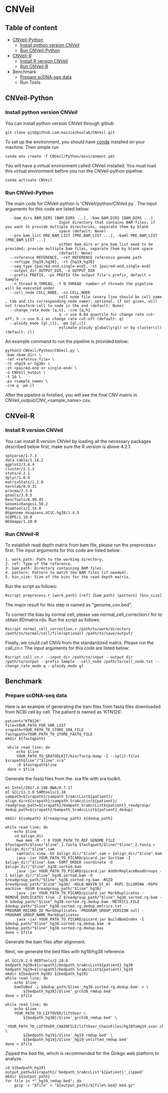 # CNVeil

## Table of content
- [CNVeil-Python](#CNVeil-Python)
  - [Install python version CNVeil](#install-python-version-cnveil)
  - [Run CNVeil-Python](#Run-CNVeil-Python)
- [CNVeil-R](#CNVeil-R)
  - [Install R version CNVeil](#install-R-version-cnveil)
  - [Run CNVeil-R](#Run-CNVeil-R)
- Benchmark
  - [Prepare scDNA-seq data](#prepare-scDNA-seq-data)
  - Run Tools

## CNVeil-Python
### Install python version CNVeil

You can install python version CNVeil through github
```
git clone git@github.com:maiziezhoulab/CNVeil.git
```
To set up the environment, you should have [conda](https://conda.io/projects/conda/en/latest/user-guide/install/index.html) installed on your machine. Then simple run
```
conda env create -f CNVeil/Python/environment.yml
```
You will have a virtual environment called CNVeil installed. You must load this virtual environment before you run the CNVeil-python pipeline.
```
conda activate CNVeil
```

### Run CNVeil-Python

The main code for CNVeil-python is 'CNVeil/python/CNVeil.py`. The input arguments for this code are listed below:

```
  --bam_dirs BAM_DIRS [BAM_DIRS ...], -bam BAM_DIRS [BAM_DIRS ...]
                        Input directory that contains BAM files; if you want to provide multiple directories, separate them by blank
                        space (default: None)
  --pre_bam_list PRE_BAM_LIST [PRE_BAM_LIST ...], -baml PRE_BAM_LIST [PRE_BAM_LIST ...]
                        either bam_dirs or pre_bam_list need to be provided; provide multiple bam files, separate them by blank space
                        (default: None)
  --reference REFERENCE, -ref REFERENCE reference genome path
  --reftype {hg19,hg38}, -rt {hg19,hg38}
  --seq_type {paired-end,single-end}, -st {paired-end,single-end}
  --output_dir OUTPUT_DIR, -o OUTPUT_DIR
  --prefix PREFIX, -px PREFIX the output file's prefix, default = Sample
  --n_thread N_THREAD, -t N_THREAD  number of threads the pipeline will be executed under
  --cell_node CELL_NODE, -cn CELL_NODE
                        cell node file (every line should be cell name , tab and its corresponding node name); optional, if not given, will not transform cell to node in the end (default: None)
  --change_rate_mode {q,h}, -crm {q,h}
                        q -> use 0.84 quantile for change rate cut-off; h -> use 0.1 as change rate cut-off (default: q)
  --ploidy_mode {gl,cl}, -pm {gl,cl}
                        estimate ploidy globally(gl) or by cluster(cl) (default: cl)

```

An example command to run the pipeline is provided below:

```
python3 CNVeil/Python/CNVeil.py \
-bam <bam_dir> \
-ref <refernce_file> \
-rt <hg19 or hg38> \
-st <paired-end or single-end> \
-o CNVeil_output \
-t 10 \
-px <sample_name> \
-crm q -pm cl
```
After the pipeline is finished, you will see the final CNV matrix in CNVeil_output/CNV_<sample_name>.csv.

## CNVeil-R
### Install R version CNVeil

You can install R version CNVeil by loading all the necessary packages described below first, make sure the R version is above 4.2.1:
```
optparse/1.7.3
data.table/1.14.2
ggplot2/3.4.4
cluster/2.1.3
stats/4.2.1
dplyr/1.0.9
matrixStats/1.2.0
kernlab/0.9.31
pracma/2.3.8
gtools/3.9.5
DescTools/0.99.45
GenomicRanges1.50.2
Rsamtools/2.14.0
BSgenome.Hsapiens.UCSC.hg38/1.4.5
SCOPE/1.10.0
WGSmapp/1.10.0
```
### Run CNVeil-R

To establish read depth matrix from bam file, please run the preprocess.r first. The input arguments for this code are listed below:

```
1. work_path: Path to the working directory.
2. ref: Type of the reference.
3. bam_path: Directory containing BAM files.
4. pattern: Pattern to match the BAM files (if needed).
5. bin_size: Size of the bins for the read depth matrix.
```
Run the script as follows:
```
Rscript preprocess.r [work_path] [ref] [bam_path] [pattern] [bin_size] 
```
The major result for this step is named as "genome_cov.bed". 

To correct the bias by normal cell, please use normal_cell_correction.r for to obtain RDmatrix.rds. 
Run the script as follows:
```
Rscript normal_cell_correction.r /path/to/work/directory /path/to/normal/cell/file(optional) /path/to/save/output/
```

Finally, we could call CNVs from the standardized matrix. Please run the call_cn.r. The input arguments for this code are listed below:

```
Rscript call_cn.r --input_dir /path/to/input --output_dir /path/to/output --prefix Sample --cell_node /path/to/cell_node.txt --change_rate_mode q --ploidy_mode gl
```
## Benchmark
### Prepare scDNA-seq data

Here is an example of generating the bam files from fastq files downloaded from NCBI cell by cell. The patient is named as 'KTN126'.

```
patient="KTN126"
file=YOUR_PATH_FOR_SRR_LIST
srapath=YOUR_PATH_TO_STORE_SRA_FILE
fastqpath=YOUR_PATH_TO_STORE_FASTQ_FILE
mkdir ${fastqpath}

 while read line; do
     echo $line
     YOUR_PATH_TO_SRATOOLKIT/bin/fastq-dump -I --split-files $srapath$line"/"$line".sra" 
     -O $fastqpath$line
 done < $file
```
Generate the fastq files from the. sra file with sra toolkit.  
```
ml Intel/2017.4.196 BWA/0.7.17
ml GCC/11.3.0 SAMtools/1.18
sampath=${srapath}/sampath_SraAccList${patient}/
align_dir=${srapath}/sampath_SraAccList${patient}/
readgroup_path=${srapath}/bampath_SraAccList${patient}_readgroup/
dedup_path=${srapath}/bampath_SraAccList${patient}_dedup/

mkdir ${sampath} ${readgroup_path} ${dedup_path}
 
while read line; do
    echo $line
    cd $align_dir 
     bwa mem -M -t 8 YOUR_PATH_TO_REF_GENOME_FILE $fastqpath/$line/"$line"_1.fastq $fastqpath/$line/"$line"_2.fastq > $align_dir/"$line".sam
     samtools view -bS $align_dir/"$line".sam > $align_dir/"$line".bam 
     java -jar YOUR_PATH_TO_PICARD/picard.jar SortSam -I $align_dir/"$line".bam -SORT_ORDER coordinate -O $align_dir/"$line"_hg38.sorted.bam 
     java -jar YOUR_PATH_TO_PICARD/picard.jar AddOrReplaceReadGroups -I $align_dir/"$line"_hg38.sorted.bam -O $readgroup_path/"$line"_hg38.sorted.rg.bam -RGID $readgroup_path/"$line"_hg38/ -RGLB NAVIN_Et_Al -RGPL ILLUMINA -RGPU machine -RGSM $readgroup_path/"$line"_hg38/
     java -jar YOUR_PATH_TO_PICARD/picard.jar MarkDuplicates -REMOVE_DUPLICATES true -I $readgroup_path/"$line"_hg38.sorted.rg.bam -O $dedup_path/"$line"_hg38.sorted.rg.dedup.bam -METRICS_FILE $dedup_path/"$line"_hg38.sorted.rg.dedup.metrics.txt -PROGRAM_RECORD_ID MarkDuplicates -PROGRAM_GROUP_VERSION null -PROGRAM_GROUP_NAME MarkDuplicates
     java -jar YOUR_PATH_TO_PICARD/picard.jar BuildBamIndex -I $dedup_path/"$line"_hg38.sorted.rg.dedup.bam -O $dedup_path/"$line"_hg38.sorted.rg.dedup.bai
done < $file
```
Generate the bam files after alignment.

Next, we generate the bed files with hg19/hg38 reference.
```
ml GCC/8.2.0 BEDTools/2.28.0
bedpath_hg38=${srapath}/bedpath_SraAccList${patient}_hg38
bedpath_hg19=${srapath}/bedpath_SraAccList${patient}_hg19
mkdir ${bedpath_hg38} ${bedpath_hg19}
while read line; do
    echo $line
    bamToBed -i $dedup_path/$line'_hg38.sorted.rg.dedup.bam' > \
        ${bedpath_hg38}/$line'_grch38_rmdup.bed'
done < $file

while read line; do
    echo $line
    YOUR_PATH_TO_LIFTOVER/liftOver \
        ${bedpath_hg38}/$line'_grch38_rmdup.bed' \
        'YOUR_PATH_TO_LIFTOVER_CHAINFILE/liftOver_ChainFiles/hg38ToHg19.over.chain' \
        ${bedpath_hg19}/$line'_hg19_rmdup.bed' \
        ${bedpath_hg19}/$line'_hg19_unlifted_rmdup.bed'
done < $file
```
Zipped the bed file, which is recommended for the Ginkgo web platform to analyze.
```
cd ${bedpath_hg19}
output_path=${srapath}/'bedpath_SraAccList'${patient}'_zipped'
mkdir ${output_path}
for file in *"_hg19_rmdup.bed"; do
    gzip -c "$file" > "${output_path}/${file%.bed}.bed.gz"
```
